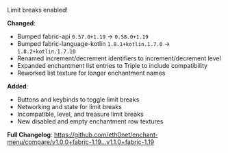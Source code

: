 Limit breaks enabled!

**Changed**:

- Bumped fabric-api `0.57.0+1.19` -> `0.58.0+1.19`
- Bumped fabric-language-kotlin `1.8.1+kotlin.1.7.0` -> `1.8.2+kotlin.1.7.10`
- Renamed increment/decrement identifiers to increment/decrement level
- Expanded enchantment list entries to Triple to include compatibility
- Reworked list texture for longer enchantment names

**Added**:

- Buttons and keybinds to toggle limit breaks
- Networking and state for limit breaks
- Incompatible, level, and treasure limit breaks
- New disabled and empty enchantment row textures

**Full Changelog**: https://github.com/eth0net/enchant-menu/compare/v1.0.0+fabric-1.19...v1.1.0+fabric-1.19
